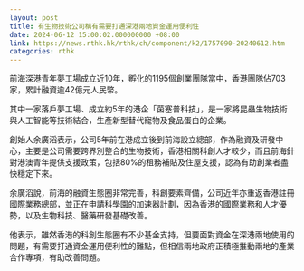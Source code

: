 ```yaml
---
layout: post
title: 有生物技術公司稱有需要打通深港兩地資金運用便利性
date: 2024-06-12 15:00:02.000000000 +08:00
link: https://news.rthk.hk/rthk/ch/component/k2/1757090-20240612.htm
categories: rthk
---
```


前海深港青年夢工場成立近10年，孵化的1195個創業團隊當中，香港團隊佔703家，累計融資逾42億元人民幣。

其中一家落戶夢工場、成立約5年的港企「茵塞普科技」，是一家將昆蟲生物技術與人工智能等技術結合，生產新型替代寵物及食品蛋白的企業。

創始人余廣滔表示，公司5年前在港成立後到前海設立總部，作為融資及研發中心，主要是公司需要跨界別整合的生物技術，香港相關科創人才較少，而且前海針對港澳青年提供支援政策，包括80%的租務補貼及住屋支援，認為有助創業者盡快穩定下來。

余廣滔說，前海的融資生態圈非常完善，科創要素齊備，公司近年亦重返香港註冊國際業務總部，並正在申請科學園的加速器計劃，因為香港的國際業務和人才優勢，以及生物科技、醫藥研發基礎改善。

他表示，雖然香港的科創生態圈有不少基金支持，但要面對資金在深港兩地使用的問題，有需要打通資金運用便利性的難點，但相信兩地政府正積極推動兩地的產業合作專項，有助改善問題。

